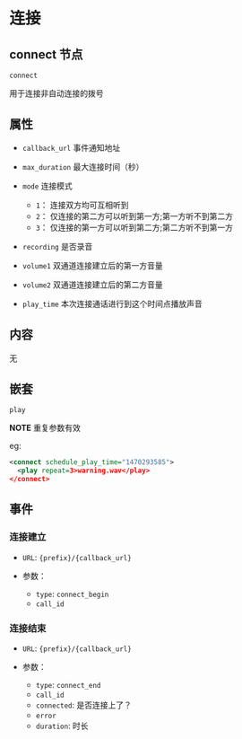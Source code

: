 # 连接

## connect 节点

```
connect
```

用于连接非自动连接的拨号

## 属性

- `callback_url` 事件通知地址
- `max_duration` 最大连接时间（秒）
- `mode` 连接模式

  - `1`： 连接双方均可互相听到
  - `2`： 仅连接的第二方可以听到第一方;第一方听不到第二方
  - `3`： 仅连接的第一方可以听到第二方;第二方听不到第一方

- `recording` 是否录音
- `volume1` 双通道连接建立后的第一方音量
- `volume2` 双通道连接建立后的第二方音量
- `play_time` 本次连接通话进行到这个时间点播放声音

## 内容

无

## 嵌套

`play`

**NOTE** 重复参数有效

eg:

```xml
<connect schedule_play_time="1470293585">
  <play repeat=3>warning.wav</play>
</connect>
```

## 事件

### 连接建立

- `URL`: `{prefix}/{callback_url}`
- 参数：

  - `type`: `connect_begin`
  - `call_id`

### 连接结束

- `URL`: `{prefix}/{callback_url}`
- 参数：

  - `type`: `connect_end`
  - `call_id`
  - `connected`: 是否连接上了？
  - `error`
  - `duration`: 时长
